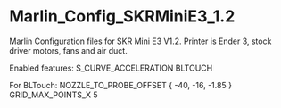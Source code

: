 # Marlin_Config_SKRMiniE3_1.2
Marlin Configuration files for SKR Mini E3 V1.2.
Printer is Ender 3, stock driver motors, fans and air duct.

Enabled features:
S_CURVE_ACCELERATION
BLTOUCH


For BLTouch:
NOZZLE_TO_PROBE_OFFSET { -40, -16, -1.85 }
GRID_MAX_POINTS_X 5